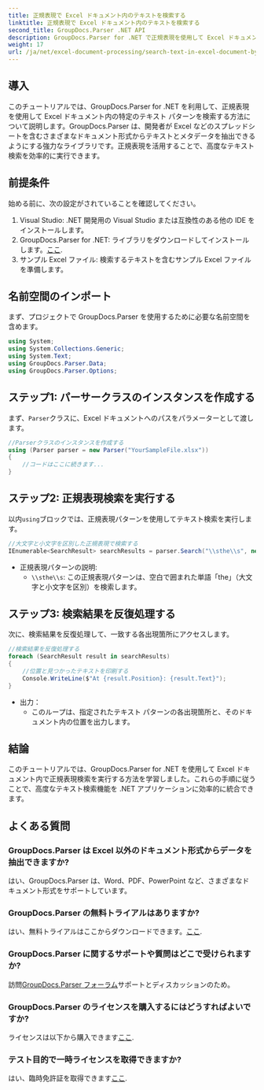 ```yaml
---
title: 正規表現で Excel ドキュメント内のテキストを検索する
linktitle: 正規表現で Excel ドキュメント内のテキストを検索する
second_title: GroupDocs.Parser .NET API
description: GroupDocs.Parser for .NET で正規表現を使用して Excel ドキュメント内のテキストを検索する方法を学習します。高度なテキスト検索を効率的に実行します。
weight: 17
url: /ja/net/excel-document-processing/search-text-in-excel-document-by-regular-expression/
---
```

## 導入
このチュートリアルでは、GroupDocs.Parser for .NET を利用して、正規表現を使用して Excel ドキュメント内の特定のテキスト パターンを検索する方法について説明します。GroupDocs.Parser は、開発者が Excel などのスプレッドシートを含むさまざまなドキュメント形式からテキストとメタデータを抽出できるようにする強力なライブラリです。正規表現を活用することで、高度なテキスト検索を効率的に実行できます。
## 前提条件
始める前に、次の設定がされていることを確認してください。
1. Visual Studio: .NET 開発用の Visual Studio または互換性のある他の IDE をインストールします。
2.  GroupDocs.Parser for .NET: ライブラリをダウンロードしてインストールします。[ここ](https://releases.groupdocs.com/parser/net/).
3. サンプル Excel ファイル: 検索するテキストを含むサンプル Excel ファイルを準備します。

## 名前空間のインポート
まず、プロジェクトで GroupDocs.Parser を使用するために必要な名前空間を含めます。
```csharp
using System;
using System.Collections.Generic;
using System.Text;
using GroupDocs.Parser.Data;
using GroupDocs.Parser.Options;
```
## ステップ1: パーサークラスのインスタンスを作成する
まず、`Parser`クラスに、Excel ドキュメントへのパスをパラメーターとして渡します。
```csharp
//Parserクラスのインスタンスを作成する
using (Parser parser = new Parser("YourSampleFile.xlsx"))
{
    //コードはここに続きます...
}
```
## ステップ2: 正規表現検索を実行する
以内`using`ブロックでは、正規表現パターンを使用してテキスト検索を実行します。
```csharp
//大文字と小文字を区別した正規表現で検索する
IEnumerable<SearchResult> searchResults = parser.Search("\\sthe\\s", new SearchOptions(true, false, true));
```
- 正規表現パターンの説明:
  - `\\sthe\\s`: この正規表現パターンは、空白で囲まれた単語「the」（大文字と小文字を区別）を検索します。
## ステップ3: 検索結果を反復処理する
次に、検索結果を反復処理して、一致する各出現箇所にアクセスします。
```csharp
//検索結果を反復処理する
foreach (SearchResult result in searchResults)
{
    //位置と見つかったテキストを印刷する
    Console.WriteLine($"At {result.Position}: {result.Text}");
}
```
- 出力：
  - このループは、指定されたテキスト パターンの各出現箇所と、そのドキュメント内の位置を出力します。

## 結論
このチュートリアルでは、GroupDocs.Parser for .NET を使用して Excel ドキュメント内で正規表現検索を実行する方法を学習しました。これらの手順に従うことで、高度なテキスト検索機能を .NET アプリケーションに効率的に統合できます。

## よくある質問
### GroupDocs.Parser は Excel 以外のドキュメント形式からデータを抽出できますか?
はい、GroupDocs.Parser は、Word、PDF、PowerPoint など、さまざまなドキュメント形式をサポートしています。
### GroupDocs.Parser の無料トライアルはありますか?
はい、無料トライアルはここからダウンロードできます。[ここ](https://releases.groupdocs.com/).
### GroupDocs.Parser に関するサポートや質問はどこで受けられますか?
訪問[GroupDocs.Parser フォーラム](https://forum.groupdocs.com/c/parser/17)サポートとディスカッションのため。
### GroupDocs.Parser のライセンスを購入するにはどうすればよいですか?
ライセンスは以下から購入できます[ここ](https://purchase.groupdocs.com/buy).
### テスト目的で一時ライセンスを取得できますか?
はい、臨時免許証を取得できます[ここ](https://purchase.groupdocs.com/temporary-license/).